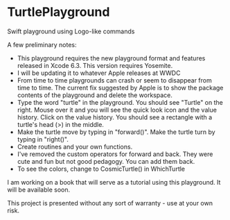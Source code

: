 # TurtlePlayground
Swift playground using Logo-like commands

A few preliminary notes:

* This playground requires the new playground format and features released in Xcode 6.3. This version requires Yosemite.
* I will be updating it to whatever Apple releases at WWDC
* From time to time playgrounds can crash or seem to disappear from time to time. The current fix suggested by Apple is to show the package contents of the playground and delete the workspace.
* Type the word "turtle" in the playground. You should see "Turtle" on the right. Mouse over it and you will see the quick look icon and the value history. Click on the value history. You should see a rectangle with a turtle's head (>) in the middle.
* Make the turtle move by typing in "forward()". Make the turtle turn by typing in "right()".
* Create routines and your own functions.
* I've removed the custom operators for forward and back. They were cute and fun but not good pedagogy. You can add them back.
* To see the colors, change to CosmicTurtle() in WhichTurtle

I am working on a book that will serve as a tutorial using this playground. It will be available soon.

This project is presented without any sort of warranty - use at your own risk.

